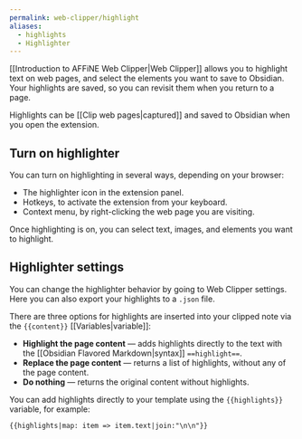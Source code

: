 ```yaml
---
permalink: web-clipper/highlight
aliases:
  - highlights
  - Highlighter
---
```

[[Introduction to AFFiNE Web Clipper|Web Clipper]] allows you to highlight text on web pages, and select the elements you want to save to Obsidian. Your highlights are saved, so you can revisit them when you return to a page.

Highlights can be [[Clip web pages|captured]] and saved to Obsidian when you open the extension.

## Turn on highlighter

You can turn on highlighting in several ways, depending on your browser:

- The highlighter icon in the extension panel.
- Hotkeys, to activate the extension from your keyboard.
- Context menu, by right-clicking the web page you are visiting.

Once highlighting is on, you can select text, images, and elements you want to highlight.

## Highlighter settings

You can change the highlighter behavior by going to Web Clipper settings. Here you can also export your highlights to a `.json` file.

There are three options for highlights are inserted into your clipped note via the `{{content}}` [[Variables|variable]]:

- **Highlight the page content** — adds highlights directly to the text with the [[Obsidian Flavored Markdown|syntax]] `==highlight==`.
- **Replace the page content** — returns a list of highlights, without any of the page content.
- **Do nothing** — returns the original content without highlights.

You can add highlights directly to your template using the `{{highlights}}` variable, for example:

```
{{highlights|map: item => item.text|join:"\n\n"}}
```
